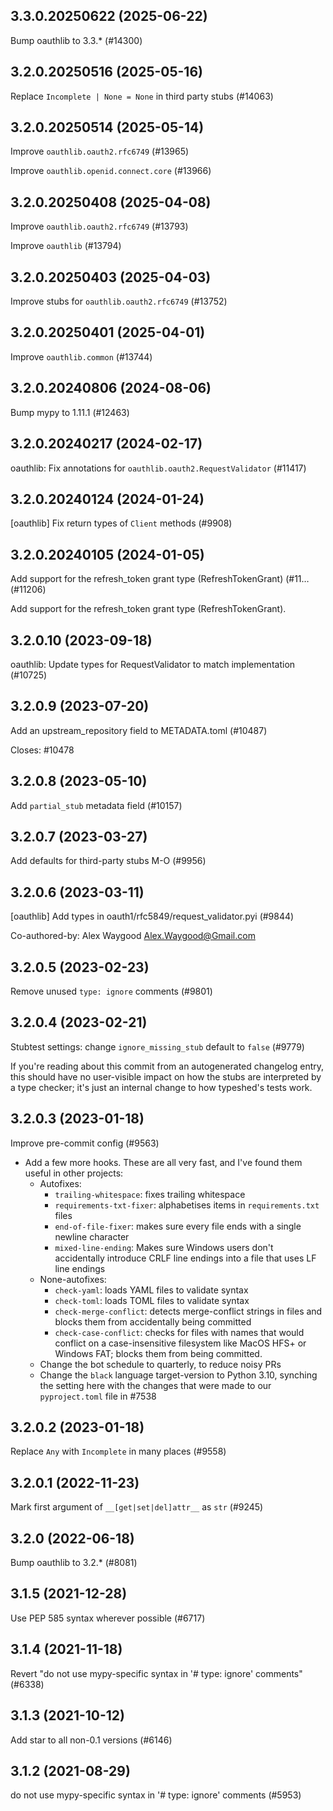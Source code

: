 ## 3.3.0.20250622 (2025-06-22)

Bump oauthlib to 3.3.* (#14300)

## 3.2.0.20250516 (2025-05-16)

Replace `Incomplete | None = None` in third party stubs (#14063)

## 3.2.0.20250514 (2025-05-14)

Improve `oauthlib.oauth2.rfc6749` (#13965)

Improve `oauthlib.openid.connect.core` (#13966)

## 3.2.0.20250408 (2025-04-08)

Improve `oauthlib.oauth2.rfc6749` (#13793)

Improve `oauthlib` (#13794)

## 3.2.0.20250403 (2025-04-03)

Improve stubs for `oauthlib.oauth2.rfc6749` (#13752)

## 3.2.0.20250401 (2025-04-01)

Improve `oauthlib.common` (#13744)

## 3.2.0.20240806 (2024-08-06)

Bump mypy to 1.11.1 (#12463)

## 3.2.0.20240217 (2024-02-17)

oauthlib: Fix annotations for `oauthlib.oauth2.RequestValidator` (#11417)

## 3.2.0.20240124 (2024-01-24)

[oauthlib] Fix return types of `Client` methods (#9908)

## 3.2.0.20240105 (2024-01-05)

Add support for the refresh_token grant type (RefreshTokenGrant) (#11… (#11206)

Add support for the refresh_token grant type (RefreshTokenGrant).

## 3.2.0.10 (2023-09-18)

oauthlib: Update types for RequestValidator to match implementation (#10725)

## 3.2.0.9 (2023-07-20)

Add an upstream_repository field to METADATA.toml (#10487)

Closes: #10478

## 3.2.0.8 (2023-05-10)

Add `partial_stub` metadata field (#10157)

## 3.2.0.7 (2023-03-27)

Add defaults for third-party stubs M-O (#9956)

## 3.2.0.6 (2023-03-11)

[oauthlib] Add types in oauth1/rfc5849/request_validator.pyi (#9844)

Co-authored-by: Alex Waygood <Alex.Waygood@Gmail.com>

## 3.2.0.5 (2023-02-23)

Remove unused `type: ignore` comments (#9801)

## 3.2.0.4 (2023-02-21)

Stubtest settings: change `ignore_missing_stub` default to `false` (#9779)

If you're reading about this commit from an autogenerated changelog entry, this should have no user-visible impact on how the stubs are interpreted by a type checker; it's just an internal change to how typeshed's tests work.

## 3.2.0.3 (2023-01-18)

Improve pre-commit config (#9563)

- Add a few more hooks. These are all very fast, and I've found them useful in other projects:
  - Autofixes:
    - `trailing-whitespace`: fixes trailing whitespace
    - `requirements-txt-fixer`: alphabetises items in `requirements.txt` files
    - `end-of-file-fixer`: makes sure every file ends with a single newline character
    - `mixed-line-ending`: Makes sure Windows users don't accidentally introduce CRLF line endings into a file that uses LF line endings
  - None-autofixes:
    - `check-yaml`: loads YAML files to validate syntax
    - `check-toml`: loads TOML files to validate syntax
    - `check-merge-conflict`: detects merge-conflict strings in files and blocks them from accidentally being committed
    - `check-case-conflict`: checks for files with names that would conflict on a case-insensitive filesystem like MacOS HFS+ or Windows FAT; blocks them from being committed.
  - Change the bot schedule to quarterly, to reduce noisy PRs
  - Change the `black` language target-version to Python 3.10, synching the setting here with the changes that were made to our `pyproject.toml` file in #7538

## 3.2.0.2 (2023-01-18)

Replace `Any` with `Incomplete` in many places (#9558)

## 3.2.0.1 (2022-11-23)

Mark first argument of `__[get|set|del]attr__` as `str` (#9245)

## 3.2.0 (2022-06-18)

Bump oauthlib to 3.2.* (#8081)

## 3.1.5 (2021-12-28)

Use PEP 585 syntax wherever possible (#6717)

## 3.1.4 (2021-11-18)

Revert "do not use mypy-specific syntax in '# type: ignore' comments" (#6338)

## 3.1.3 (2021-10-12)

Add star to all non-0.1 versions (#6146)

## 3.1.2 (2021-08-29)

do not use mypy-specific syntax in '# type: ignore' comments (#5953)

